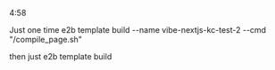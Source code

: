 4:58

Just one time
e2b template build --name vibe-nextjs-kc-test-2 --cmd "/compile_page.sh"

then just
e2b template build
